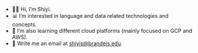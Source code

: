 - 👋🏻 Hi, I’m Shiyi.
- 📊 I’m interested in language and data related technologies and concepts.
- 🌱 I’m also learning different cloud platforms (mainly focused on GCP and AWS).
- 📧 Write me an email at shiyis@brandeis.edu.

<!---
shiyis/shiyis is a ✨ special ✨ repository because its `README.md` (this file) appears on your GitHub profile.
You can click the Preview link to take a look at your changes.
--->


